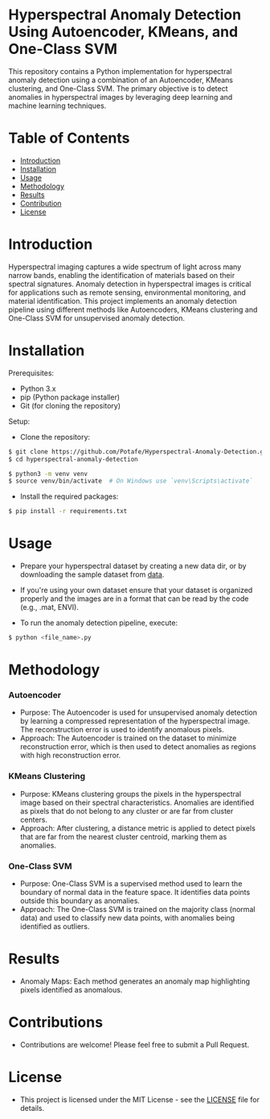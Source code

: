 Hyperspectral Anomaly Detection Using Autoencoder, KMeans, and One-Class SVM
============================================================================

This repository contains a Python implementation for hyperspectral anomaly detection using a combination of an Autoencoder, KMeans clustering, and One-Class SVM. The primary objective is to detect anomalies in hyperspectral images by leveraging deep learning and machine learning techniques.

Table of Contents
=================
<!--ts-->
  * [Introduction](#introduction)
  * [Installation](#installation)
  * [Usage](#usage)
  * [Methodology](#methodology)
  * [Results](#result)
  * [Contribution](*contributions)
  * [License](#license)
<!--te-->

Introduction
============
Hyperspectral imaging captures a wide spectrum of light across many narrow bands, enabling the identification of materials based on their spectral signatures. Anomaly detection in hyperspectral images is critical for applications such as remote sensing, environmental monitoring, and material identification. This project implements an anomaly detection pipeline using different methods like Autoencoders, KMeans clustering and One-Class SVM for unsupervised anomaly detection.


Installation
============

Prerequisites:

* Python 3.x
* pip (Python package installer)
* Git (for cloning the repository)

Setup: 

* Clone the repository:

```bash
$ git clone https://github.com/Potafe/Hyperspectral-Anomaly-Detection.git
$ cd hyperspectral-anomaly-detection
```


```bash
$ python3 -m venv venv
$ source venv/bin/activate  # On Windows use `venv\Scripts\activate`
```


* Install the required packages:

```bash
$ pip install -r requirements.txt
```


Usage
=====
* Prepare your hyperspectral dataset by creating a new data dir, or by downloading the sample dataset from [data](https://drive.google.com/drive/folders/1B_ACSY7oikLaKuAFmBzowqnfi0fHhGVt?usp=drive_link).
* If you're using your own dataset ensure that your dataset is organized properly and the images are in a format that can be read by the code (e.g., .mat, ENVI).
 

* To run the anomaly detection pipeline, execute:

```bash
$ python <file_name>.py
```


Methodology
==========
 ### Autoencoder
  * Purpose: The Autoencoder is used for unsupervised anomaly detection by learning a compressed representation of the hyperspectral image. The reconstruction error is used to identify anomalous pixels.
  * Approach: The Autoencoder is trained on the dataset to minimize reconstruction error, which is then used to detect anomalies as regions with high reconstruction error.
  
  ### KMeans Clustering
  * Purpose: KMeans clustering groups the pixels in the hyperspectral image based on their spectral characteristics. Anomalies are identified as pixels that do not belong to any cluster or are far from cluster centers.
  * Approach: After clustering, a distance metric is applied to detect pixels that are far from the nearest cluster centroid, marking them as anomalies.

  ### One-Class SVM
  * Purpose: One-Class SVM is a supervised method used to learn the boundary of normal data in the feature space. It identifies data points outside this boundary as anomalies.
  * Approach: The One-Class SVM is trained on the majority class (normal data) and used to classify new data points, with anomalies being identified as outliers.

Results
======
* Anomaly Maps: Each method generates an anomaly map highlighting pixels identified as anomalous.

Contributions
=============
* Contributions are welcome! Please feel free to submit a Pull Request.

License
======
* This project is licensed under the MIT License - see the [LICENSE](https://github.com/Potafe/Hyperspectral-Anomaly-Detection/blob/main/LICENSE) file for details.
